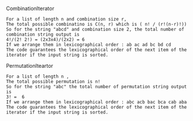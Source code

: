 CombinationIterator

    For a list of length n and combination size r,
    The total possible combinatino is C(n, r) which is ( n! / (r!(n-r)!))
    So for the string "abcd" and combination size 2, the total number of combination string output is
    4!/(2! 2!) = (2x3x4)/(2x2) = 6
    If we arrange them in lexicographical order : ab ac ad bc bd cd 
    The code guarantees the lexicographical order of the next item of the iterator if the input string is sorted.



PermutationIteartor
    
    For a list of length n ,
    The total possible permutation is n!
    So for the string "abc" the total number of permutation string output is
    3! =  6
    If we arrange them in lexicographical order : abc acb bac bca cab aba
    The code guarantees the lexicographical order of the next item of the iterator if the input string is sorted.
 
